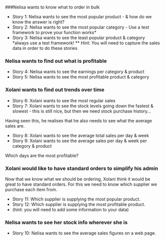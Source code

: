 

###Nelisa wants to know what to order in bulk
* Story 1: Nelisa wants to see the most popular product - & how do we know the answer is right?
* Story 2: Nelisa wants to see the most popular category - Use a test framework to prove your function works*
* Story 3: Nelisa wants to see the least popular product & category *always use a test framework!
** Hint: You will need to capture the sales data in order to do these stories

### Nelisa wants to find out what is profitable
* Story 4: Nelisa wants to see the earnings per category & product
* Story 5: Nelisa wants to see the most profitable product & category

### Xolani wants to find out trends over time
* Story 6: Xolani wants to see the most regular sales 
* Story 7:  Xolani wants to see the stock levels going down the fastest & slowest - this is still nice, but then we need stock purchase history...

Having seen this, he realises that he also needs to see what the average sales are.
* Story 8:  Xolani wants to see the average total sales per day & week
* Story 9:  Xolani wants to see the average sales per day & week per category & product

Which days are the most profitable?

### Xolani would like to have standard orders to simplify his admin
Now that we know what we should be ordering, Xolani think it would be great to have standard orders. For this we need to know which supplier we purchase each item from.

* Story 11: Which supplier is supplying the most popular product.
* Story 12: Which supplier is supplying the most profitable product.
* (hint: you will need to add some information to your data)

### Nelisa wants to see her stock info wherever she is

* Story 10: Nelisa wants to see the average sales figures on a web page.
